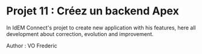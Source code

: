 # Projet 11 : Créez un backend Apex

In IdEM Connect's projet to create new application with his features, here all development about correction, evolution and improvement.

Author : VO Frederic
